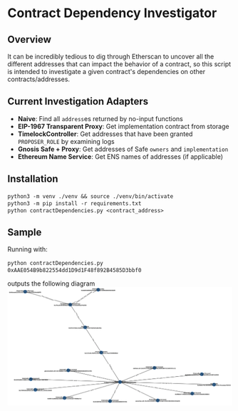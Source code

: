 # Contract Dependency Investigator

## Overview
It can be incredibly tedious to dig through Etherscan to uncover all the different addresses that can impact the behavior of a contract, so this script is intended to investigate a given contract's dependencies on other contracts/addresses.

## Current Investigation Adapters
* **Naive**: Find all `address`es returned by no-input functions
* **EIP-1967 Transparent Proxy**: Get implementation contract from storage
* **TimelockController**: Get addresses that have been granted `PROPOSER_ROLE` by examining logs
* **Gnosis Safe + Proxy**: Get addresses of Safe `owners` and `implementation`
* **Ethereum Name Service**: Get ENS names of addresses (if applicable)

## Installation
```
python3 -m venv ./venv && source ./venv/bin/activate
python3 -m pip install -r requirements.txt
python contractDependencies.py <contract_address>
```

## Sample

Running with:
```
python contractDependencies.py 0xAAE054B9b822554dd1D9d1F48f892B4585D3bbf0
```
outputs the following diagram ![ETHxRateProvider Dependency Graph](./images/ETHxRateProvider.png "ETHxRateProvider Dependency Graph")
